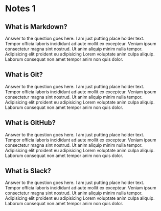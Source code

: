 # Notes 1

## What is Markdown?
Answer to the question goes here. I am just putting place holder text.
Tempor officia laboris incididunt ad aute mollit ex excepteur. Veniam ipsum consectetur magna sint nostrud. Ut anim aliquip minim nulla tempor. Adipisicing elit proident eu adipisicing Lorem voluptate anim culpa aliquip. Laborum consequat non amet tempor anim non quis dolor.


## What is Git?
Answer to the question goes here. I am just putting place holder text.
Tempor officia laboris incididunt ad aute mollit ex excepteur. Veniam ipsum consectetur magna sint nostrud. Ut anim aliquip minim nulla tempor. Adipisicing elit proident eu adipisicing Lorem voluptate anim culpa aliquip. Laborum consequat non amet tempor anim non quis dolor.



## What is GitHub?
Answer to the question goes here. I am just putting place holder text.
Tempor officia laboris incididunt ad aute mollit ex excepteur. Veniam ipsum consectetur magna sint nostrud. Ut anim aliquip minim nulla tempor. Adipisicing elit proident eu adipisicing Lorem voluptate anim culpa aliquip. Laborum consequat non amet tempor anim non quis dolor.


## What is Slack?
Answer to the question goes here. I am just putting place holder text.
Tempor officia laboris incididunt ad aute mollit ex excepteur. Veniam ipsum consectetur magna sint nostrud. Ut anim aliquip minim nulla tempor. Adipisicing elit proident eu adipisicing Lorem voluptate anim culpa aliquip. Laborum consequat non amet tempor anim non quis dolor.

